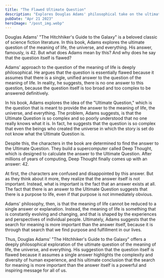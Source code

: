 ```yaml
---
title: "The Flawed Ultimate Question"
description: "Explores Douglas Adams' philosophical take on the ultimate question of the meaning of life, universe, and everything in The Hitchhiker's Guide to the Galaxy and why he suggests that it is the question itself that is flawed...."
pubDate: "Apr 21 2023"
heroImage: "/post_img.webp"
---
```

Douglas Adams' "The Hitchhiker's Guide to the Galaxy" is a beloved classic of science fiction literature. In this book, Adams explores the ultimate question of the meaning of life, the universe, and everything. His answer, famously, is 42. But what does Adams mean by this? And why does he say that the question itself is flawed?

Adams' approach to the question of the meaning of life is deeply philosophical. He argues that the question is essentially flawed because it assumes that there is a single, unified answer to the question of the meaning of life. In reality, he suggests, there is no one answer to this question, because the question itself is too broad and too complex to be answered definitively.

In his book, Adams explores the idea of the "Ultimate Question," which is the question that is meant to provide the answer to the meaning of life, the universe, and everything. The problem, Adams suggests, is that the Ultimate Question is so complex and so poorly understood that no one really knows what it is. In fact, he suggests that the question is so complex that even the beings who created the universe in which the story is set do not know what the Ultimate Question is.

Despite this, the characters in the book are determined to find the answer to the Ultimate Question. They build a supercomputer called Deep Thought, which is designed to calculate the answer to the Ultimate Question. After millions of years of computing, Deep Thought finally comes up with an answer: 42.

At first, the characters are confused and disappointed by this answer. But as they think about it more, they realize that the answer itself is not important. Instead, what is important is the fact that an answer exists at all. The fact that there is an answer to the Ultimate Question suggests that there is a purpose to life, even if that purpose is not immediately obvious.

Adams' philosophy, then, is that the meaning of life cannot be reduced to a single answer or explanation. Instead, the meaning of life is something that is constantly evolving and changing, and that is shaped by the experiences and perspectives of individual people. Ultimately, Adams suggests that the search for meaning is more important than the answer itself, because it is through that search that we find purpose and fulfillment in our lives.

Thus, Douglas Adams' "The Hitchhiker's Guide to the Galaxy" offers a deeply philosophical exploration of the ultimate question of the meaning of life, the universe, and everything. His suggestion that the question itself is flawed because it assumes a single answer highlights the complexity and diversity of human experience, and his ultimate conclusion that the search for meaning is more important than the answer itself is a powerful and inspiring message for all of us.